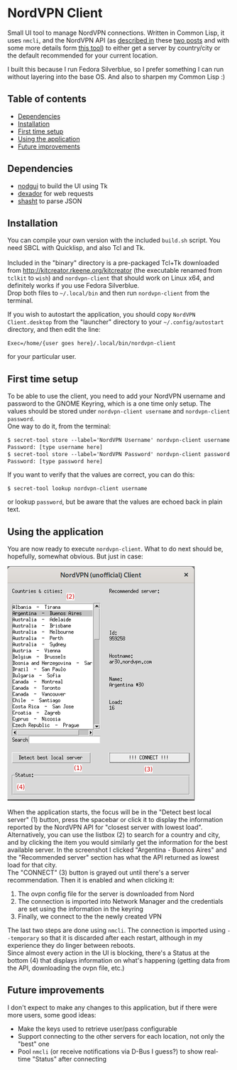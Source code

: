 # NordVPN Client

Small UI tool to manage NordVPN connections. Written in Common Lisp, it uses `nmcli`, and the NordVPN API (as [described in](https://sleeplessbeastie.eu/2019/02/18/how-to-use-public-nordvpn-api/) these [two posts](https://sleeplessbeastie.eu/2019/01/14/how-to-use-terminal-to-display-servers-recommended-by-nordvpn/) and with some more details form [this tool](https://github.com/trishmapow/nordvpn-tools)) to either get a server by country/city or the default recommended for your current location.

I built this because I run Fedora Silverblue, so I prefer something I can run without layering into the base OS. And also to sharpen my Common Lisp :)

## Table of contents

<!--ts-->

   * [Dependencies](#dependencies)
   * [Installation](#installation)
   * [First time setup](#first-time-setup)
   * [Using the application](#using-the-application)
   * [Future improvements](#future-improvements)

<!--te-->

## Dependencies

* [nodgui](https://www.autistici.org/interzona/nodgui.html) to build the UI using Tk
* [dexador](https://github.com/fukamachi/dexador) for web requests
* [shasht](https://github.com/yitzchak/shasht) to parse JSON

## Installation

You can compile your own version with the included `build.sh` script. You need SBCL with Quicklisp, and also Tcl and Tk.  
&nbsp;  
Included in the "binary" directory is a pre-packaged Tcl+Tk downloaded from http://kitcreator.rkeene.org/kitcreator (the executable renamed from `tclkit` to `wish`) and `nordvpn-client` that should work on Linux x64, and definitely works if you use Fedora Silverblue.  
Drop both files to `~/.local/bin` and then run `nordvpn-client` from the terminal.

If you wish to autostart the application, you should copy `NordVPN Client.desktop` from the "launcher" directory to your `~/.config/autostart` directory, and then edit the line:
```
Exec=/home/{user goes here}/.local/bin/nordvpn-client
```
for your particular user.  

## First time setup

To be able to use the client, you need to add your NordVPN username and password to the GNOME Keyring, which is a one time only setup. The values should be stored under `nordvpn-client username` and `nordvpn-client password`.  
One way to do it, from the terminal:

```
$ secret-tool store --label='NordVPN Username' nordvpn-client username
Password: [type username here]
$ secret-tool store --label='NordVPN Password' nordvpn-client password
Password: [type password here]
```
If you want to verify that the values are correct, you can do this:
```
$ secret-tool lookup nordvpn-client username 
```
or lookup `password`, but be aware that the values are echoed back in plain text.  

## Using the application

You are now ready to execute `nordvpn-client`. What to do next should be, hopefully, somewhat obvious. But just in case:

![window](/images/window.png)

When the application starts, the focus will be in the "Detect best local server" (1) button, press the spacebar or click it to display the information reported by the NordVPN API for "closest server with lowest load".  
Alternatively, you can use the listbox (2) to search for a country and city, and by clicking the item you would similarly get the information for the best available server. In the screenshot I clicked "Argentina  -  Buenos Aires" and
the "Recommended server" section has what the API returned as lowest load for that city.  
The "CONNECT" (3) button is grayed out until there's a server recommendation. Then it is enabled and when clicking it:  
1. The ovpn config file for the server is downloaded from Nord  
2. The connection is imported into Network Manager and the credentials are set using the information in the keyring  
3. Finally, we connect to the the newly created VPN  

The last two steps are done using `nmcli`. The connection is imported using `--temporary` so that it is discarded after each restart, although in my experience they do linger between reboots.  
Since almost every action in the UI is blocking, there's a Status at the bottom (4) that displays information on what's happening (getting data from the API, downloading the ovpn file, etc.)  

## Future improvements

I don't expect to make any changes to this application, but if there were more users, some good ideas:  

* Make the keys used to retrieve user/pass configurable
* Support connecting to the other servers for each location, not only the "best" one
* Pool `nmcli` (or receive notifications via D-Bus I guess?) to show real-time "Status" after connecting
